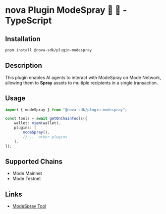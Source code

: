 # nova Plugin ModeSpray 🐐 💛 - TypeScript

## Installation

```bash
pnpm install @nova-sdk/plugin-modespray
```

## Description

This plugin enables AI agents to interact with ModeSpray on Mode Network, allowing them to **Spray** assets to multiple recipients in a single transaction.

## Usage

```typescript
import { modeSpray } from "@nova-sdk/plugin-modespray";

const tools = await getOnChainTools({
    wallet: viem(wallet),
    plugins: [
        modeSpray(),
        // ... other plugins
    ],
});
```

## Supported Chains

-   Mode Mainnet
-   Mode Testnet

## Links

-   [ModeSpray Tool](https://modespray.xyz/)
